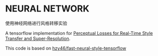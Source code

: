 # NEURAL NETWORK

使用神经网络进行风格转移实验

A tensorflow implementation for [Perceptual Losses for Real-Time Style Transfer and Super-Resolution](https://arxiv.org/abs/1603.08155).

This code is based on [hzy46/fast-neural-style-tensorflow](https://github.com/hzy46/fast-neural-style-tensorflow/)